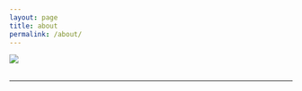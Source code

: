 ```yaml
---
layout: page
title: about
permalink: /about/
---
```


<img class="col one right" src="/img/prof_pic.jpg">

<br/>
<!--
Write your biography here. Tell the world about yourself. Link to your favorite <a href="http://reddit.com" target="blank">subreddit</a>. You can put a picture in, too. The code is already in, just name your picture "prof_pic.jpg" and put it in the img folder. 
-->
<!--
Link to your social media connections, too. This theme is set up to use <a href="http://fortawesome.github.io/Font-Awesome/" target="blank">Font Awesome icons</a>, like the ones below. Add your facebook, twitter, linkedin, or just disable all of them. 
-->

<br/>
<hr/>
<br/>
<span class="contacticon center">
	<a href="mailto:you@example.com"><i class="fa fa-envelope-square"></i></a>
	<!-- <a href="https://github.com" target="_blank"><i class="fa fa-github-square"></i></a> -->
	<a href="https://www.linkedin.com" target="_blank"><i class="fa fa-linkedin-square"></i></a>
	<a href="https://twitter.com" target="_blank"><i class="fa fa-twitter-square"></i></a>
</span>

<!--
<div class="col three caption">
	You can even add a little note about which of these is the best way to reach you.
</div>
-->

